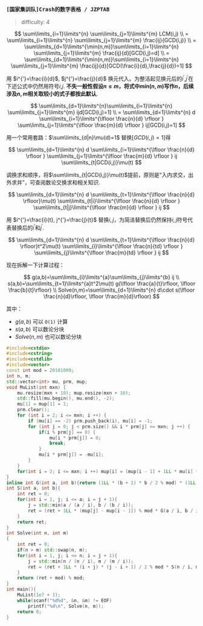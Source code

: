 ### `[国家集训队]Crash的数字表格 / JZPTAB`

> difficulty: 4

$$
\sum\limits_{i=1}\limits^{n}
\sum\limits_{j=1}\limits^{m} LCM(i,j) \\
= \sum\limits_{i=1}\limits^{n}
\sum\limits_{j=1}\limits^{m} \frac{ij}{GCD(i,j)} \\
= \sum\limits_{d=1}\limits^{\min(n,m)}\sum\limits_{i=1}\limits^{n}
\sum\limits_{j=1}\limits^{m} \frac{ij}{d}[GCD(i,j)=d] \\
= \sum\limits_{d=1}\limits^{\min(n,m)}\sum\limits_{i=1}\limits^{n}
\sum\limits_{j=1}\limits^{m} \frac{ij}{d}[GCD(\frac{i}{d},\frac{j}{d})=1]
$$


用 $i^{'}=\frac{i}{d}$, $j^{'}=\frac{j}{d}$ 换元代入。为整洁起见换元后的$i^{'}$,$j^{'}$在下述公式中仍然用符号$i$,$j$.  **不失一般性假设$n\leq m$，将式中$min(n,m)$写作$n$，后续涉及$n,m$相关取较小的式子都按此默认**.

$$
\sum\limits_{d=1}\limits^{n}\sum\limits_{i=1}\limits^{n}
\sum\limits_{j=1}\limits^{m} ijd[GCD(i,j)=1] \\
= \sum\limits_{d=1}\limits^{n} d
\sum\limits_{i=1}\limits^{\lfloor \frac{n}{d} \rfloor }
\sum\limits_{j=1}\limits^{\lfloor \frac{m}{d} \rfloor } ij[GCD(i,j)=1]
$$

用一个常用套路：$\sum\limits_{d|n}\mu(d)=1$ 替换$[GCD(i,j)=1]$得

$$
\sum\limits_{d=1}\limits^{n} d
\sum\limits_{i=1}\limits^{\lfloor \frac{n}{d} \rfloor }
\sum\limits_{j=1}\limits^{\lfloor \frac{m}{d} \rfloor } ij
\sum\limits_{t|GCD(i,j)}\mu(t)
$$

调换求和顺序，将$\sum\limits_{t|GCD(i,j)}\mu(t)$提前，原则是“入内求交，出外求并”，可查阅数论交换求和相关知识.

$$
\sum\limits_{d=1}\limits^{n} d
\sum\limits_{t=1}\limits^{\lfloor \frac{n}{d} \rfloor}\mu(t) 
\sum\limits_{t|i}\limits^{\lfloor \frac{n}{d} \rfloor }
\sum\limits_{t|j}\limits^{\lfloor \frac{m}{d} \rfloor } ij 
$$


用 $i^{'}=\frac{i}{t}, j^{'}=\frac{j}{t}$ 替换$i,j$，为简洁替换后仍然保持$i,j$符号代表替换后的$i^{'}$和$j^{'}$.

$$
\sum\limits_{d=1}\limits^{n} d
\sum\limits_{t=1}\limits^{\lfloor \frac{n}{d} \rfloor}t^2\mu(t) 
\sum\limits_{i}\limits^{\lfloor \frac{n}{td} \rfloor }
\sum\limits_{j}\limits^{\lfloor \frac{m}{td} \rfloor } ij 
$$

现在拆解一下计算过程：

$$
g(a,b)=\sum\limits_{i}\limits^{a}\sum\limits_{j}\limits^{b} ij  \\
s(a,b)=\sum\limits_{t=1}\limits^{a}t^2\mu(t) g(\lfloor \frac{a}{t}\rfloor, \lfloor \frac{b}{t}\rfloor) \\
Solve(n,m)=\sum\limits_{d=1}\limits^{n} d\cdot s(\lfloor \frac{n}{d}\rfloor, \lfloor \frac{m}{d}\rfloor)
$$

其中：

- $g(a,b)$ 可以 `O(1)` 计算
- $s(a,b)$ 可以数论分块
- $Solve(n,m)$ 也可以数论分块


```cpp
#include<cstdio>
#include<cstring>
#include<cstdlib>
#include<vector>
const int mod = 20101009;
int n, m;
std::vector<int> mu, prm, mup;
void MuList(int mxn) {
    mu.resize(mxn + 10); mup.resize(mxn + 10);
    std::fill(mu.begin(), mu.end(), -2);
    mu[1] = mup[1] = 1;
    prm.clear();
    for (int i = 2; i <= mxn; i ++) {
        if (mu[i] == -2) prm.push_back(i), mu[i] = -1;
        for (int j = 0; j < prm.size() && i * prm[j] <= mxn; j ++) {
            if(i % prm[j] == 0) {
                mu[i * prm[j]] = 0;
                break;
            }
            mu[i * prm[j]] = -mu[i];
        }
    }
    for(int i = 2; i <= mxn; i ++) mup[i] = (mup[i - 1] + 1LL * mu[i] * i * i % mod) % mod;
}
inline int G(int a, int b){return (1LL * (b + 1) * b / 2 % mod) * (1LL * (a + 1) * a / 2 % mod) % mod;}
int S(int a, int b){
    int ret = 0;
    for(int i = 1, j; i <= a; i = j + 1){
        j = std::min(a / (a / i), b / (b / i));
        ret = (ret + 1LL * (mup[j] - mup[i - 1]) % mod * G(a / i, b / i) % mod) % mod;
    }
    return ret;
}
int Solve(int n, int m)
{
    int ret = 0;
    if(n > m) std::swap(n, m);
    for(int i = 1, j; i <= n; i = j + 1){
        j = std::min(n / (n / i), m / (m / i));
        ret = (ret + 1LL * (i + j) * (j - i + 1) / 2 % mod * S(n / i, m / i) % mod) % mod;
    }
    return (ret + mod) % mod;
}
int main(){
    MuList(1e7 + 1);
    while(scanf("%d%d", &n, &m) != EOF)
        printf("%d\n", Solve(n, m));
    return 0;
}
```